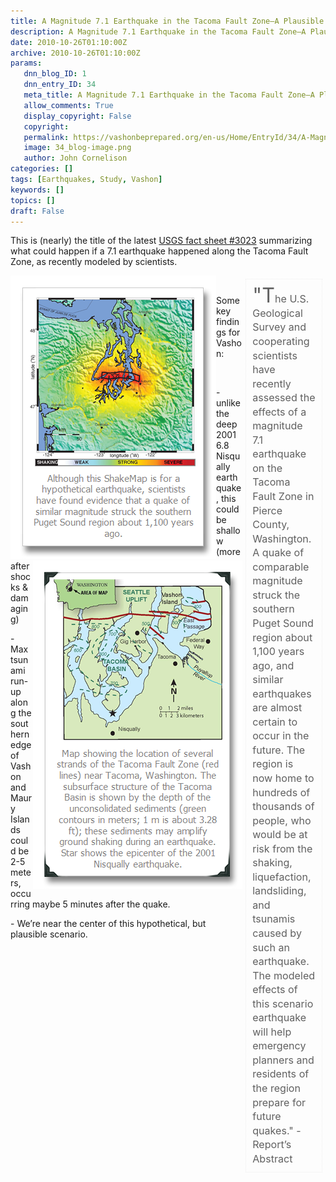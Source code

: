 ```yaml
---
title: A Magnitude 7.1 Earthquake in the Tacoma Fault Zone—A Plausible Scenario for Downtown Vashon
description: A Magnitude 7.1 Earthquake in the Tacoma Fault Zone—A Plausible Scenario for Downtown Vashon
date: 2010-10-26T01:10:00Z
archive: 2010-10-26T01:10:00Z
params:
   dnn_blog_ID: 1
   dnn_entry_ID: 34
   meta_title: A Magnitude 7.1 Earthquake in the Tacoma Fault Zone—A Plausible Scenario for Downtown Vashon
   allow_comments: True
   display_copyright: False
   copyright: 
   permalink: https://vashonbeprepared.org/en-us/Home/EntryId/34/A-Magnitude-7-1-Earthquake-in-the-Tacoma-Fault-Zone-mdash-A-Plausible-Scenario-for-Downtown-Vashon
   image: 34_blog-image.png
   author: John Cornelison
categories: []
tags: [Earthquakes, Study, Vashon]
keywords: []
topics: []
draft: False
---
```


<p>This is (nearly) the title of the latest <a target="_blank" href="http://pubs.usgs.gov/fs/2010/3023/">USGS fact sheet #3023</a> summarizing what could happen if a 7.1 earthquake happened along the Tacoma Fault Zone, as recently modeled by scientists.</p>
<div id="scid:8747F07C-CDE8-481f-B0DF-C6CFD074BF67:b17ee090-91c7-47e8-858c-a71ccafab6b4" class="wlWriterEditableSmartContent" style="padding-bottom: 0px; margin: 0px; padding-left: 0px; padding-right: 0px; display: inline; float: left; padding-top: 0px"><a title="Although this ShakeMap is for a hypothetical earthquake, scientists have found evidence that a quake of similar magnitude struck the southern Puget Sound region about 1,100 years ago." rel="thumbnail" href="/images/dnnBlog/1/34/WLW-AMa.1EarthquakeintheTacomaFaultZoneAPlau_DE76-fs2010-3023_img_2-8x6.jpg"><img border="0" width="329" height="453" alt="" src="/images/dnnBlog/1/34/WLW-AMa.1EarthquakeintheTacomaFaultZoneAPlau_DE76-fs2010-3023_img_2_11.png" /></a></div>
<blockquote style="border-bottom: #eee thin dotted; border-left: #eee thin dotted; padding-bottom: 10px; line-height: 140%; margin: 5px; padding-left: 10px; width: 20%; padding-right: 10px; float: right; font-size: 115%; border-top: #eee thin dotted; border-right: #eee thin dotted; padding-top: 10px"><span style="line-height: 100%; font-size: 200%">"T</span>he U.S. Geological Survey and cooperating scientists have recently assessed the effects of a magnitude 7.1 earthquake on the Tacoma Fault Zone in Pierce County, Washington. A quake of comparable magnitude struck the southern Puget Sound region about 1,100 years ago, and similar earthquakes are almost certain to occur in the future. The region is now home to hundreds of thousands of people, who would be at risk from the shaking, liquefaction, landsliding, and tsunamis caused by such an earthquake. The modeled effects of this scenario earthquake will help emergency planners and residents of the region prepare for future quakes." - Report’s Abstract</blockquote>
<p>&#160;</p>
<div id="scid:8747F07C-CDE8-481f-B0DF-C6CFD074BF67:f5bb3de0-a656-4801-b29e-4938f6e84945" class="wlWriterEditableSmartContent" style="padding-bottom: 0px; margin: 0px; padding-left: 0px; padding-right: 0px; display: inline; float: right; padding-top: 0px"><a title="Map showing the location of several strands of the Tacoma Fault Zone (red lines) near Tacoma, Washington. The subsurface structure of the Tacoma Basin is shown by the depth of the unconsolidated sediments (green contours in meters; 1 m is about 3.28 ft); these sediments may amplify ground shaking during an earthquake. Star shows the epicenter of the 2001 Nisqually earthquake." rel="thumbnail" href="/images/dnnBlog/1/34/WLW-AMa.1EarthquakeintheTacomaFaultZoneAPlau_DE76-fs2010-3023_img_4-8x6.jpg"><img border="0" width="335" height="525" alt="" src="/images/dnnBlog/1/34/WLW-AMa.1EarthquakeintheTacomaFaultZoneAPlau_DE76-fs2010-3023_img_4_11.png" /></a></div>
<p>Some key findings for Vashon:</p>
<p>&#160;</p>
<p>- unlike the deep 2001 6.8 Nisqually earthquake, this could be shallow (more aftershocks &amp; damaging)</p>
<p>- Max tsunami run-up along the southern edge of Vashon and Maury Islands could be 2-5 meters, occurring maybe 5 minutes after the quake.</p>
<p>- We’re near the center of this hypothetical, but plausible scenario.</p>
